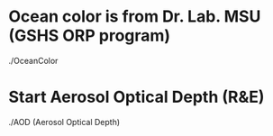 # Ocean color is from Dr. Lab. MSU (GSHS ORP program)
./OceanColor

# Start Aerosol Optical Depth (R&E)
./AOD (Aerosol Optical Depth)
